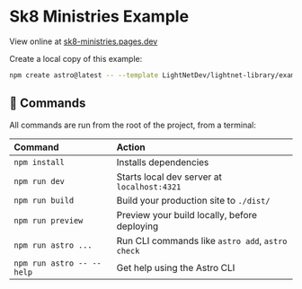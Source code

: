 # Sk8 Ministries Example

View online at [sk8-ministries.pages.dev](https://sk8-ministries.pages.dev/)

Create a local copy of this example:

```sh
npm create astro@latest -- --template LightNetDev/lightnet-library/examples/sk8-ministries --typescript strict
```

## 🧞 Commands

All commands are run from the root of the project, from a terminal:

| Command                   | Action                                           |
| :------------------------ | :----------------------------------------------- |
| `npm install`             | Installs dependencies                            |
| `npm run dev`             | Starts local dev server at `localhost:4321`      |
| `npm run build`           | Build your production site to `./dist/`          |
| `npm run preview`         | Preview your build locally, before deploying     |
| `npm run astro ...`       | Run CLI commands like `astro add`, `astro check` |
| `npm run astro -- --help` | Get help using the Astro CLI                     |
